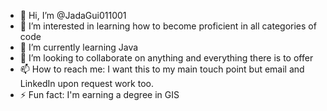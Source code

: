 - 👋 Hi, I’m @JadaGui011001
- 👀 I’m interested in learning how to become proficient in all categories of code
- 🌱 I’m currently learning Java
- 💞️ I’m looking to collaborate on anything and everything there is to offer
- 📫 How to reach me: I want this to my main touch point but email and LinkedIn upon request work too.
- ⚡ Fun fact: I'm earning a degree in GIS

<!---
JadaGui011001/JadaGui011001 is a ✨ special ✨ repository because its `README.md` (this file) appears on your GitHub profile.
You can click the Preview link to take a look at your changes.
--->
